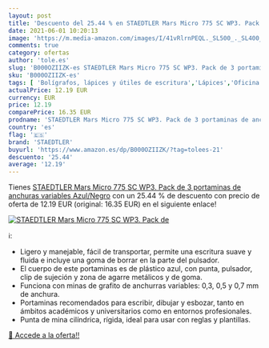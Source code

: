 ```yaml
---
layout: post
title: 'Descuento del 25.44 % en STAEDTLER Mars Micro 775 SC WP3. Pack de'
date: 2021-06-01 10:20:13
image: 'https://m.media-amazon.com/images/I/41vRlrnPEQL._SL500_._SL400_.jpg'
comments: true
category: ofertas
author: 'tole.es'
slug: 'B000OZIIZK-es STAEDTLER Mars Micro 775 SC WP3. Pack de 3 portaminas de...'
sku: 'B000OZIIZK-es'
tags: [ 'Bolígrafos, lápices y útiles de escritura','Lápices','Oficina y papelería','Portaminas','portaminas','staedtler', ]
actualPrice: 12.19 EUR
currency: EUR
price: 12.19
comparePrice: 16.35 EUR
prodname: 'STAEDTLER Mars Micro 775 SC WP3. Pack de 3 portaminas de anchuras variables  Azul/Negro'
country: 'es'
flag: '🇪🇸'
brand: 'STAEDTLER'
buyurl: 'https://www.amazon.es/dp/B000OZIIZK/?tag=tolees-21'
descuento: '25.44'
average: '12.19'
---
```


Tienes [STAEDTLER Mars Micro 775 SC WP3. Pack de 3 portaminas de anchuras variables  Azul/Negro](https://www.amazon.es/dp/B000OZIIZK/?tag=tolees-21) con un 25.44 % de descuento con precio de oferta de 12.19 EUR (original: 16.35 EUR) en el siguiente enlace!

[![STAEDTLER Mars Micro 775 SC WP3. Pack de](https://m.media-amazon.com/images/I/41vRlrnPEQL._SL500_._SL400_.jpg)](https://www.amazon.es/dp/B000OZIIZK/?tag=tolees-21)

ℹ️:

- Ligero y manejable, fácil de transportar, permite una escritura suave y fluida e incluye una goma de borrar en la parte del pulsador.
- El cuerpo de este portaminas es de plástico azul, con punta, pulsador, clip de sujeción y zona de agarre metálicos y de goma.
- Funciona con minas de grafito de anchurras variables: 0,3, 0,5 y 0,7 mm de anchura.
- Portaminas recomendados para escribir, dibujar y esbozar, tanto en ámbitos académicos y universitarios como en entornos profesionales.
- Punta de mina cilíndrica, rígida, ideal para usar con reglas y plantillas.

[🛒 Accede a la oferta!!](https://www.amazon.es/dp/B000OZIIZK/?tag=tolees-21)
